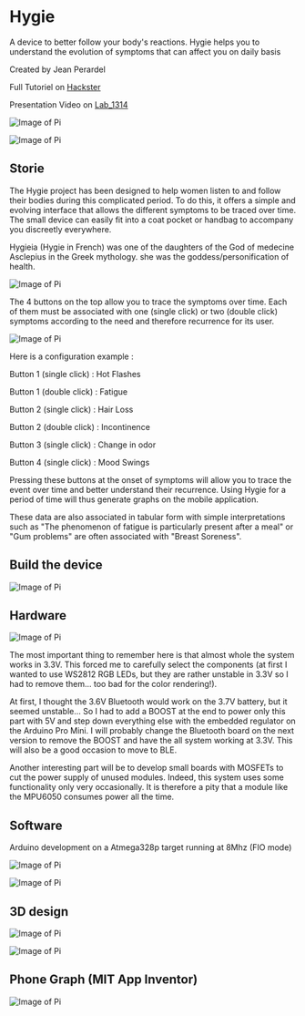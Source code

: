 # Hygie
A device to better follow your body's reactions. Hygie helps you to understand the evolution of symptoms that can affect you on daily basis

Created by Jean Perardel

Full Tutoriel on [Hackster](https://www.hackster.io/jeanperardel/hygie-better-follow-and-understand-your-menopause-fa8663)

Presentation Video on [Lab_1314](https://www.youtube.com/watch?v=uz1osdS2IEg)

![Image of Pi](pictures/Hygie_presentation.jpg)

![Image of Pi](pictures/Hygie_device.jpg)

## Storie

The Hygie project has been designed to help women listen to and follow their bodies during this complicated period. To do this, it offers a simple and evolving interface that allows the different symptoms to be traced over time. The small device can easily fit into a coat pocket or handbag to accompany you discreetly everywhere.

Hygieia (Hygie in French) was one of the daughters of the God of medecine Asclepius in the Greek mythology. she was the goddess/personification of health.

![Image of Pi](pictures/Hygie_schema.png)

The 4 buttons on the top allow you to trace the symptoms over time. Each of them must be associated with one (single click) or two (double click) symptoms according to the need and therefore recurrence for its user.

![Image of Pi](pictures/Hygie_woman_button.jpg)

Here is a configuration example :

Button 1 (single click) : Hot Flashes

Button 1 (double click) : Fatigue

Button 2 (single click) : Hair Loss

Button 2 (double click) : Incontinence

Button 3 (single click) : Change in odor

Button 4 (single click) : Mood Swings

Pressing these buttons at the onset of symptoms will allow you to trace the event over time and better understand their recurrence. Using Hygie for a period of time will thus generate graphs on the mobile application.

These data are also associated in tabular form with simple interpretations such as "The phenomenon of fatigue is particularly present after a meal" or "Gum problems" are often associated with "Breast Soreness".

## Build the device

![Image of Pi](pictures/Hygie_block_diagram.png)


## Hardware

![Image of Pi](pictures/Hygie_hardware.jpg)

The most important thing to remember here is that almost whole the system works in 3.3V. This forced me to carefully select the components (at first I wanted to use WS2812 RGB LEDs, but they are rather unstable in 3.3V so I had to remove them... too bad for the color rendering!).

At first, I thought the 3.6V Bluetooth would work on the 3.7V battery, but it seemed unstable... So I had to add a BOOST at the end to power only this part with 5V and step down everything else with the embedded regulator on the Arduino Pro Mini. I will probably change the Bluetooth board on the next version to remove the BOOST and have the all system working at 3.3V. This will also be a good occasion to move to BLE.

Another interesting part will be to develop small boards with MOSFETs to cut the power supply of unused modules. Indeed, this system uses some functionality only very occasionally. It is therefore a pity that a module like the MPU6050 consumes power all the time.

## Software

Arduino development on a Atmega328p target running at 8Mhz (FIO mode) 

![Image of Pi](pictures/Hygie_breadboard.jpg)

![Image of Pi](pictures/Hygie_pulse.gif)

## 3D design

![Image of Pi](pictures/Hygie_sketchup.jpg)

![Image of Pi](pictures/Hygie_device_open.png)

## Phone Graph (MIT App Inventor)

![Image of Pi](pictures/Hygie_app.jpg)


